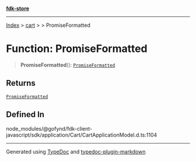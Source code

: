 [**fdk-store**](../../../README.md)
***

[Index](../../../API.md) > [cart](../../README.md) > [<internal>](../README.md) > PromiseFormatted

# Function: PromiseFormatted

> **PromiseFormatted**(): [`PromiseFormatted`](../type-aliases/type-alias.PromiseFormatted.md)

## Returns

[`PromiseFormatted`](../type-aliases/type-alias.PromiseFormatted.md)

## Defined In

node\_modules/@gofynd/fdk-client-javascript/sdk/application/Cart/CartApplicationModel.d.ts:1104

***
Generated using [TypeDoc](https://typedoc.org/) and [typedoc-plugin-markdown](https://www.npmjs.com/package/typedoc-plugin-markdown)
